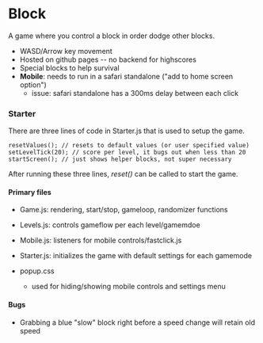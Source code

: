 # Block
A game where you control a block in order dodge other blocks.
- WASD/Arrow key movement
- Hosted on github pages -- no backend for highscores
- Special blocks to help survival
- __Mobile__: needs to run in a safari standalone ("add to home screen option")
  - issue: safari standalone has a 300ms delay between each click

### Starter
There are three lines of code in Starter.js that is used to setup the game.

    resetValues(); // resets to default values (or user specified value)
    setLevelTick(20); // score per level, it bugs out when less than 20
    startScreen(); // just shows helper blocks, not super necessary

After running these three lines, _reset()_ can be called to start the game.

#### Primary files
- Game.js: rendering, start/stop, gameloop, randomizer functions
- Levels.js: controls gameflow per each level/gamemdoe
- Mobile.js: listeners for mobile controls/fastclick.js
- Starter.js: initializes the game with default settings for each gamemode

- popup.css
	- used for hiding/showing mobile controls and settings menu

#### Bugs
- Grabbing a blue "slow" block right before a speed change will retain old speed